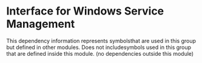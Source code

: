 
# Interface for Windows Service Management
This dependency information represents symbolsthat are used in this group but defined in other modules.  Does not includesymbols used in this group that are defined inside this module.
(no dependencies outside this module)
